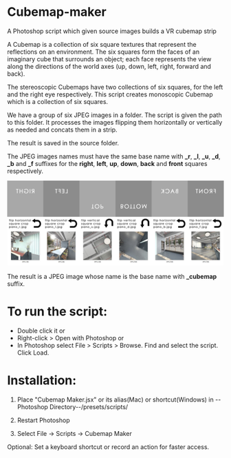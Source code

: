 # Cubemap-maker
A Photoshop script which given source images builds a VR cubemap strip

A Cubemap is a collection of six square textures that represent the reflections on an environment. The six squares form the faces of an imaginary cube that surrounds an object; each face represents the view along the directions of the world axes (up, down, left, right, forward and back).

The stereoscopic Cubemaps have two collections of six squares, for the left and the right eye respectively. 
This script creates monoscopic Cubemap which is a collection of six squares.

We have a group of six JPEG images in a folder. The script is given the path to this folder. It processes the images flipping them horizontally or vertically as needed and concats them in a strip.

The result is saved in the source folder.

The JPEG images names must have the same base name with **_r**, **_l**, **_u**, **_d**, **_b** and **_f** suffixes for the **right**, **left**, **up**, **down**, **back** and **front** squares respectively.

![Monoscopic Cubemap Layout explained](VR_Layout_Explained.jpg)

The result is a JPEG image whose name is the base name with **_cubemap** suffix.

# To run the script:
 - Double click it
or
 - Right-click > Open with Photoshop
or
 - In Photoshop select File > Scripts > Browse. Find and select the script. Click Load.

# Installation:
 1. Place "Cubemap Maker.jsx" or its alias(Mac) or shortcut(Windows) in --Photoshop Directory--/presets/scripts/

 2. Restart Photoshop

 3. Select File -> Scripts -> Cubemap Maker

 Optional: Set a keyboard shortcut or record an action for faster access.
